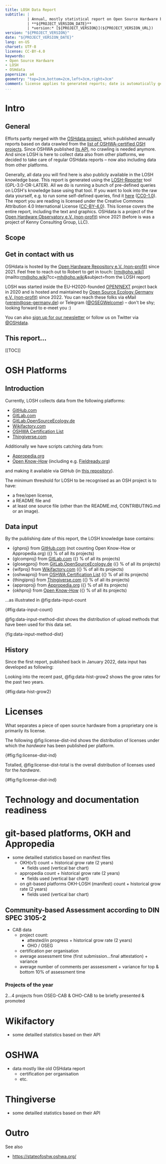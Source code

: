 ```yaml
---
title: LOSH Data Report
subtitle: |
          | Annual, mostly statistical report on Open Source Hardware based on data from the LOSH knowledge base
          | **${PROJECT_VERSION_DATE}**
          | *version:* [${PROJECT_VERSION}](${PROJECT_VERSION_URL})
version: "${PROJECT_VERSION}"
date: "${PROJECT_VERSION_DATE}"
lang: en-US
charset: UTF-8
license: CC-BY-4.0
keywords:
- Open Source Hardware
- LOSH
- OSHdata
papersize: a4
geometry: "top=2cm,bottom=2cm,left=3cm,right=3cm"
comment: license applies to generated reports; date is automatically generated
...
```


# Intro

## General

<!-- TODO general info about LOSH to be added -->

Efforts partly merged with the [OSHdata project](oshdata.com),
which published annually reports based on data crawled from the
[list of OSHWA-certified OSH projects](https://certification.oshwa.org/list.html).
Since OSHWA published [its API](https://certificationapi.oshwa.org/documentation),
no crawling is needed anymore.
And since LOSH is here to collect data also from other platforms,
we decided to take care of regular OSHdata reports –
now also including data from other platforms.

Generally,
all data you will find here is also publicly available in the LOSH knowledge base.
This report is generated using the [LOSH-Reporter](
https://github.com/OPEN-NEXT/LOSH-Reporter/) tool (GPL-3.0-OR-LATER).
All we do is running a bunch of pre-defined queries on LOSH's knowledge base
using that tool.
If you want to look into the raw data yourself,
e.g. to run some self-defined queries,
find it [here](https://gitlab.opensourceecology.de/verein/projekte/losh-rdf)
([CC0-1.0](https://gitlab.opensourceecology.de/verein/projekte/losh-rdf/-/blob/main/LICENSE)).
The report you are reading
is licensed under the Creative Commons Attribution 4.0 International License
([CC-BY-4.0](https://creativecommons.org/licenses/by/4.0/legalcode)).
This license covers the entire report, including the text and graphics.
OSHdata is a project of the [Open Hardware Observatory e.V. (non-profit)](https://en.oho.wiki/wiki/Imprint)
since 2021 (before is was a project of Kenny Consulting Group, LLC).

## Scope

<!-- TODO brief description of scope to be added -->

## Get in contact with us

OSHdata is hosted by the [Open Hardware Repository e.V. (non-profit)](
http://oho.wiki/) since 2021.
Feel free to reach out to Robert to get in touch:
[rm@oho.wiki](mailto:rm@oho.wiki?cc=mh@oho.wiki&subject=from the LOSH report)

LOSH was started inside the EU-H2020-founded [OPEN!NEXT](
https://opennext.eu/) project back in 2020
and is hosted and maintained by [Open Source Ecology Germany e.V. (non-profit)](
https://ose-germany.de/) since 2022.
You can reach these folks via eMail
([verein@ose-germany.de](mailto:verein@ose-germany.de?cc=martin.haeuer@ose-germany.de&subject=from%20the%20LOSH%20report))
or Telegram ([@OSEGWelcome](https://t.me/OSEGWelcome)) –
don't be shy; looking forward to e-meet you :)

You can also [sign up for our newsletter](TODO)
or follow us on Twitter via [@OSHdata](https://twitter.com/OSHdata).

## This report…

<!-- TODO brief intro specific to this version of the report to be added -->

[[TOC]]

# OSH Platforms

## Introduction

Currently, LOSH collects data from the following platforms:

- [GitHub.com](http://github.com/)
- [GitLab.com](https://gitlab.com/)
- [GitLab.OpenSourceEcology.de](https://gitlab.opensourceecology.de/)
- [Wikifactory.com](https://wikifactory.com/)
- [OSHWA Certification List](https://certification.oshwa.org/list.html)
- [Thingiverse.com](https://www.thingiverse.com/)

Additionally we have scripts catching data from:

- [Appropedia.org](https://appropedia.org/)
- [Open Know-How](https://openknowhow.org/) (including e.g. [Fieldready.org](https://www.fieldready.org/))

and making it available via GitHub (in [this repository](https://github.com/OPEN-NEXT/LOSH-list/)).

The minimum threshold for LOSH to be recognised as an OSH project is to have:

- a free/open license,
- a README file and
- at least one source file (other than the README.md, CONTRIBUTING.md or an image).

<!-- TODO add short description of upload methods (copy from D3.4 + D3.3 report) -->

## Data input

By the publishing date of this report, the LOSH knowledge base contains:

- {ghproj} from [GitHub.com](http://github.com/) (not counting Open Know-How or Appropedia.org) ({} % of all its projects)
- {glcomproj} from [GitLab.com](https://gitlab.com/) ({} % of all its projects)
- {glosegproj} from [GitLab.OpenSourceEcology.de](https://gitlab.opensourceecology.de/) ({} % of all its projects)
- {wifproj} from [Wikifactory.com](https://wikifactory.com/) ({} % of all its projects)
- {oshwaproj} from [OSHWA Certification List](https://certification.oshwa.org/list.html) ({} % of all its projects)
- {thingiproj} from [Thingiverse.com](https://www.thingiverse.com/) ({} % of all its projects)
- {approproj} from [Appropedia.org](https://appropedia.org/) ({} % of all its projects)
- {okhproj} from [Open Know-How](https://openknowhow.org/) ({} % of all its projects)

…as illustrated in @fig:data-input-count

<!-- NOTE a bar chart with the above mentioned values, each bar splitting into accepted and rejected projects (rejected projects on top) -->
{#fig:data-input-count}

@fig:data-input-method-dist shows the distribution of upload methods
that have been used for this data set.

<!-- NOTE bar chart showing the distribution of uploading methods used for LOSH (auto, manifest, manifest-script, manual) -->
{fig:data-input-method-dist}

## History

Since the first report, published back in January 2022,
data input has developed as following:

<!-- TODO combined historical line diagram of total count of projects per year & for for each platform -->

Looking into the recent past,
@fig:data-hist-grow2 shows the grow rates for the past two years.

<!-- NOTE horizontal bar chart with grow rates per platform per each of the past 2 years + a bar for the total grow rate -->
{#fig:data-hist-grow2}

# Licenses

What separates a piece of open source hardware from a proprietary one
is primarily its license.

<!-- TODO add more info, also linking the OSH legal issues guideline and the tl;dr -->

The following @fig:license-dist-ind shows the distribution of licenses
under which the _hardware_ has been published per platform.

<!-- NOTE 1 pie chart per platform showing the distribution of `spdxLicense` --> 
{#fig:fig:license-dist-ind}

Totalled, @fig:license-dist-total is the overall distribution of licenses
used for the _hardware_.

<!-- NOTE pie chart showing the overall distribution of `spdxLicense`, sorted by strongly, weakly an non-reciprocal licensing schemes --> 
{#fig:fig:license-dist-ind}

# Technology and documentation readiness

<!-- TODO OTRL/ODRL assessment? (or mayby under git-based platforms) -->

# git-based platforms, OKH and Appropedia

<!-- TODO See below -->

- some detailled statistics based on manifest files
	+ OKH(v1) count + historical grow rate (2 years)
		* fields used (vertical bar chart) <!--- would require parsing the original YAML files-->
	+ appropedia count + historical grow rate (2 years)
		* fields used (vertical bar chart) <!--- would require parsing the original TOML files-->
	+ on git-based platforms OKH-LOSH (manifest) count + historical grow rate (2 years)
		* fields used (vertical bar chart) <!--- would require parsing the original TOML files-->

## Community-based Assessment according to DIN SPEC 3105-2

<!-- TODO See below -->

- CAB data
	+ project count:
		- attested/in progress + historical grow rate (2 years)
		- OHO / OSEG
	* certification per organisation
	* average assessment time (first submission…final attestation) + variance
	* average number of comments per asssessment + variance for top & bottom 10% of assessment time

### Projects of the year

<!-- TODO See below -->

2…4 projects from OSEG-CAB & OHO-CAB to be briefly presented & promoted

<!-- TODO 2021: MNT Reform, OpenFlexure; something from OHO -->

<!-- TODO section to be written manually -->

# Wikifactory

- some detailled statistics based on their API

# OSHWA

- data mostly like old OSHdata report
	+ certification per organisation
	+ etc.

# Thingiverse

- some detailled statistics based on their API

# Outro

<!-- TODO add brief & friendly outro -->

See also

- <https://stateofoshw.oshwa.org/>
